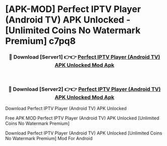 # [APK-MOD] Perfect IPTV Player (Android TV) APK Unlocked - [Unlimited Coins No Watermark Premium] c7pq8



<div align="center">
<h3>🔴 Download [Server1] 👉👉 <a href="https://momento.my/?title=Perfect_IPTV_Player_(Android_TV)_APK_Unlocked">Perfect IPTV Player (Android TV) APK Unlocked Mod Apk</a></h3><br>

<h3>🔴 Download [Server2] 👉👉 <a href="https://momento.my/?title=Perfect_IPTV_Player_(Android_TV)_APK_Unlocked">Perfect IPTV Player (Android TV) APK Unlocked Mod Apk</a></h3>
</div>



Download Perfect IPTV Player (Android TV) APK Unlocked 

Free APK MOD Perfect IPTV Player (Android TV) APK Unlocked [Unlimited Coins No Watermark Premium]

Download Perfect IPTV Player (Android TV) APK Unlocked [Unlimited Coins No Watermark Premium] Mod For Android
